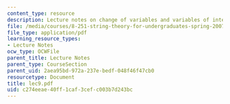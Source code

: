 ```yaml
---
content_type: resource
description: Lecture notes on change of variables and variables of integration.
file: /media/courses/8-251-string-theory-for-undergraduates-spring-2007/c274eeae40ff1caf3cefc003b7d243bc_lec9.pdf
file_type: application/pdf
learning_resource_types:
- Lecture Notes
ocw_type: OCWFile
parent_title: Lecture Notes
parent_type: CourseSection
parent_uid: 2aea95bd-972a-237e-bedf-048f46f47cb0
resourcetype: Document
title: lec9.pdf
uid: c274eeae-40ff-1caf-3cef-c003b7d243bc
---
```

